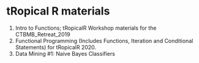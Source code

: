 # tRopical R materials 

1. Intro to Functions; tRopicalR Workshop materials for the CTBMB_Retreat_2019
2. Functional Programming (Includes Functions, Iteration and Conditional Statements) for tRopicalR 2020. 
3. Data Mining #1: Naive Bayes Classifiers
